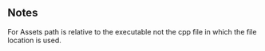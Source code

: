 ## Notes

For Assets path is relative to the executable not the cpp file in which the file location is used.
